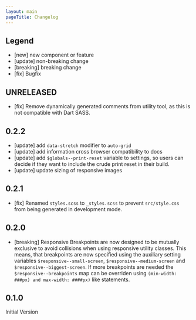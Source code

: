 ```yaml
---
layout: main
pageTitle: Changelog
---
```


## Legend

* [new] new component or feature
* [update] non-breaking change
* [breaking] breaking change
* [fix] Bugfix

## UNRELEASED
* [fix] Remove dynamically generated comments from utility tool, as this is not
  compatible with Dart SASS.

## 0.2.2
* [update] add `data-stretch` modifier to `auto-grid`
* [update] add information cross browser compatibility to docs
* [update] add `$globals--print-reset` variable to settings, so users can decide if they want to include the crude print reset in their build.
* [update] update sizing of responsive images

## 0.2.1
* [fix] Renamed `styles.scss` to `_styles.scss` to prevent `src/style.css` from
  being generated in development mode.

## 0.2.0
* [breaking] Responsive Breakpoints are now designed to be mutually exclusive to
  avoid collisions when using responsive utility classes. This means, that
  breakpoints are now specified using the auxiliary setting variables
  `$responsive--small-screen`, `$responsive--medium-screen` and
  `$responsive--biggest-screen`. If more breakpoints are needed the
  `$responsive--breakpoints` map can be overriden using `(min-width: ###px) and
  max-width: ####px)` like statements.

## 0.1.0
Initial Version
